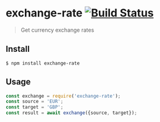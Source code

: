 # exchange-rate [![Build Status](https://travis-ci.org/vivekimsit/exchange-rate.svg?branch=master)](https://travis-ci.org/vivekimsit/exchange-rate)
> Get currency exchange rates


## Install

```
$ npm install exchange-rate
```

## Usage

```js
const exchange = require('exchange-rate');
const source = 'EUR';
const target = 'GBP';
const result = await exchange({source, target});
```
